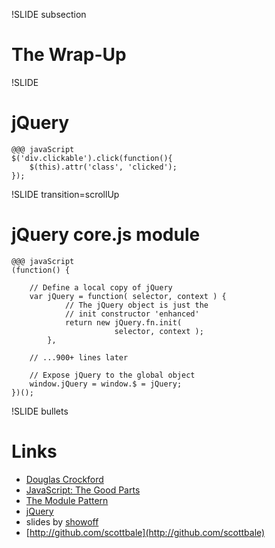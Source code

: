 !SLIDE subsection

# The Wrap-Up #

!SLIDE

# jQuery #

    @@@ javaScript
    $('div.clickable').click(function(){
        $(this).attr('class', 'clicked');
    });

!SLIDE transition=scrollUp

# jQuery core.js module #

    @@@ javaScript
    (function() {

        // Define a local copy of jQuery
        var jQuery = function( selector, context ) {
                // The jQuery object is just the
                // init constructor 'enhanced'
                return new jQuery.fn.init(
                           selector, context );
            },

        // ...900+ lines later

        // Expose jQuery to the global object
        window.jQuery = window.$ = jQuery;
    })();

!SLIDE bullets

# Links #

* [Douglas Crockford](http://www.crockford.com/)
* [JavaScript: The Good Parts](http://www.amazon.com/exec/obidos/ASIN/0596517742)
* [The Module Pattern](http://www.adequatelygood.com/2010/3/JavaScript-Module-Pattern-In-Depth)
* [jQuery](http://github.com/jquery)
* slides by [showoff](http://github.com/schacon/showoff)
* [http://github.com/scottbale](http://github.com/scottbale)


